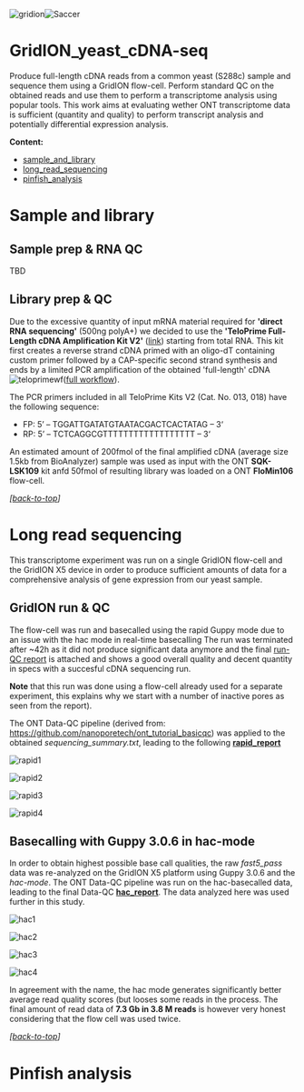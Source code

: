 ![gridion](pictures/gridionx5.png)![Saccer](pictures/Saccer.png)
# GridION_yeast_cDNA-seq

Produce full-length cDNA reads from a common yeast (S288c) sample and sequence them using a GridION flow-cell. Perform standard QC on the obtained reads and use them to perform a transcriptome analysis using popular tools. This work aims at evaluating wether ONT transcriptome data is sufficient (quantity and quality) to perform transcript analysis and potentially differential expression analysis.

**Content:**
* [sample_and_library](#sample_and_library)  
* [long_read_sequencing](#long_read_sequencing)
* [pinfish_analysis](#pinfish_analysis)

<a name="sample_and_library"/>

# Sample and library

## Sample prep & RNA QC

TBD

## Library prep & QC

Due to the excessive quantity of input mRNA material required for **'direct RNA sequencing'** (500ng polyA+) we decided to use the **'TeloPrime Full-Length cDNA Amplification Kit V2'** ([link](https://www.lexogen.com/wp-content/uploads/2018/12/013UG022V0200_TeloPrime-V2.pdf)) starting from total RNA. This kit first creates a reverse strand cDNA primed with an oligo-dT containing custom primer followed by a CAP-specific second strand synthesis and ends by a limited PCR amplification of the obtained 'full-length' cDNA ![teloprimewf](pictures/teloprimewf.png)([full workflow](https://www.lexogen.com/teloprime-workflow/)).

The PCR primers included in all TeloPrime Kits V2 (Cat. No. 013, 018) have the following sequence:
* FP: 5’ – TGGATTGATATGTAATACGACTCACTATAG – 3‘
* RP: 5’ – TCTCAGGCGTTTTTTTTTTTTTTTTTT – 3‘

An estimated amount of 200fmol of the final amplified cDNA (average size 1.5kb from BioAnalyzer) sample was used as input with the ONT **SQK-LSK109** kit anfd 50fmol of resulting library was loaded on a ONT **FloMin106** flow-cell.

<a name="long_read_sequencing"/>

*[[back-to-top](#top)]*  

# Long read sequencing

This transcriptome experiment was run on a single GridION flow-cell and the GridION X5 device in order to produce sufficient amounts of data for a comprehensive analysis of gene expression from our yeast sample.

## GridION run & QC

The flow-cell was run and basecalled using the rapid Guppy mode due to an issue with the hac mode in real-time basecalling
The run was terminated after ~42h as it did not produce significant data anymore and the final [run-QC report](https://github.com/Nucleomics-VIB/nanopore-tools_wiki/raw/master/GridION_yeast_cDNA-seq/ONT_Run-report.pdf) is attached and shows a good overall quality and decent quantity in specs with a succesful cDNA sequencing run. 

**Note** that this run was done using a flow-cell already used for a separate experiment, this explains why we start with a number of inactive pores as seen from the report).

The ONT Data-QC pipeline (derived from: https://github.com/nanoporetech/ont_tutorial_basicqc) was applied to the obtained *sequencing_summary.txt*, leading to the following **<a href="http://htmlpreview.github.com/?https://github.com/Nucleomics-VIB/nanopore-tools_wiki/blob/master/GridION_yeast_cDNA-seq/Nanopore_SumStatQC_rapid.html" target="_blank">rapid_report</a>**

![rapid1](pictures/ExecutiveSummaryValueBoxes_rapid.png)

![rapid2](pictures/ReadCharacteristicsValueBoxes_rapid.png)

![rapid3](pictures/pass-read_lengths_rapid.png)

![rapid4](pictures/read_qualities_rapid.png)

## Basecalling with Guppy 3.0.6 in hac-mode

In order to obtain highest possible base call qualities, the raw *fast5_pass* data was re-analyzed on the GridION X5 platform using Guppy 3.0.6 and the *hac-mode*. The ONT Data-QC pipeline was run on the hac-basecalled data, leading to the final Data-QC **<a href="http://htmlpreview.github.com/?https://github.com/Nucleomics-VIB/nanopore-tools_wiki/blob/master/GridION_yeast_cDNA-seq/Nanopore_SumStatQC_hac.html" target="_blank">hac_report</a>**. The data analyzed here was used further in this study.

![hac1](pictures/ExecutiveSummaryValueBoxes_hac.png)

![hac2](pictures/ReadCharacteristicsValueBoxes_hac.png)

![hac3](pictures/pass-read_lengths_hac.png)

![hac4](pictures/read_qualities_hac.png)

In agreement with the name, the hac mode generates significantly better average read quality scores (but looses some reads in the process. The final amount of read data of **7.3 Gb in 3.8 M reads** is however very honest considering that the flow cell was used twice.

*[[back-to-top](#top)]*  

<a name="pinfish_analysis"/>

# Pinfish analysis


